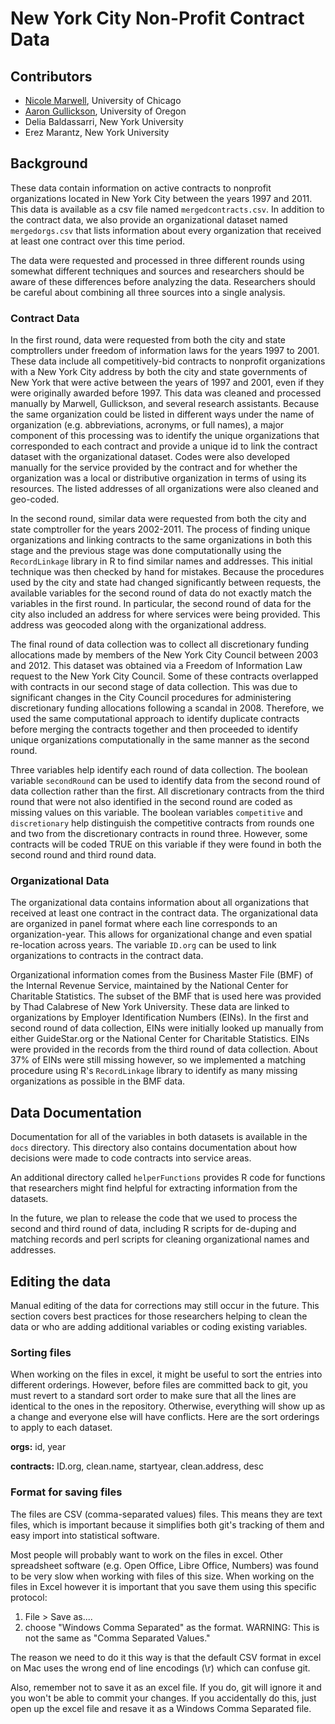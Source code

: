# New York City Non-Profit Contract Data
 
## Contributors

- [Nicole Marwell](mailto:nmarwell@uchicago.edu), University of Chicago
- [Aaron Gullickson](mailto:aarong@uoregon.edu), University of Oregon
- Delia Baldassarri, New York University
- Erez Marantz, New York University
 
## Background
 
These data contain information on active contracts to nonprofit organizations located in New York City between the years 1997 and 2011. This data is available as a csv file named `mergedcontracts.csv`. In addition to the contract data, we also provide an organizational dataset named `mergedorgs.csv` that lists information about every organization that received at least one contract over this time period. 

The data were requested and processed in three different rounds using somewhat different techniques and sources and researchers should be aware of these differences before analyzing the data. Researchers should be careful about combining all three sources into a single analysis. 

### Contract Data

In the first round, data were requested from both the city and state comptrollers under freedom of information laws for the years 1997 to 2001. These data include all competitively-bid contracts to nonprofit organizations with a New York City address by both the city and state governments of New York that were active between the years of 1997 and 2001, even if they were originally awarded before 1997. This data was cleaned and processed manually by Marwell, Gullickson, and several research assistants. Because the same organization could be listed in different ways under the name of organization (e.g. abbreviations, acronyms, or full names), a major component of this processing was to identify the unique organizations that corresponded to each contract and provide a unique id to link the contract dataset with the organizational dataset. Codes were also developed manually for the service provided by the contract and for whether the organization was a local or distributive organization in terms of using its resources. The listed addresses of all organizations were also cleaned and geo-coded. 

In the second round, similar data were requested from both the city and state comptroller for the years 2002-2011. The process of finding unique organizations and linking contracts to the same organizations in both this stage and the previous stage was done computationally using the `RecordLinkage` library in R to find similar names and addresses. This initial technique was then checked by hand for mistakes. Because the procedures used by the city and state had changed significantly between requests, the available variables for the second round of data do not exactly match the variables in the first round. In particular, the second round of data for the city also included an address for where services were being provided. This address was geocoded along with the organizational address. 

The final round of data collection was to collect all discretionary funding allocations made by members of the New York City Council between 2003 and 2012. This dataset was obtained via a Freedom of Information Law request to the New York City Council. Some of these contracts overlapped with contracts in our second stage of data collection.  This was due to significant changes in the City Council procedures for administering discretionary funding allocations following a scandal in 2008. Therefore, we used the same computational approach to identify duplicate contracts before merging the contracts together and then proceeded to identify unique organizations computationally in the same manner as the second round. 

Three variables help identify each round of data collection. The boolean variable `secondRound` can be used to identify data from the second round of data collection rather than the first. All discretionary contracts from the third round that were not also identified in the second round are coded as missing values on this variable. The boolean variables `competitive` and `discretionary` help distinguish the competitive contracts from rounds one and two from the discretionary contracts in round three. However, some contracts will be coded TRUE on this variable if they were found in both the second round and third round data. 

### Organizational Data

The organizational data contains information about all organizations that received at least one contract in the contract data. The organizational data are organized in panel format where each line corresponds to an organization-year. This allows for organizational change and even spatial re-location across years. The variable `ID.org` can be used to link organizations to contracts in the contract data. 

Organizational information comes from the Business Master File (BMF) of the Internal Revenue Service, maintained by the National Center for Charitable Statistics. The subset of the BMF that is used here was provided by Thad Calabrese of New York University. These data are linked to organizations by Employer Identification Numbers (EINs). In the first and second round of data collection, EINs were initially looked up manually from either GuideStar.org or the National Center for Charitable Statistics. EINs were provided in the records from the third round of data collection. About 37% of EINs were still missing however, so we implemented a matching procedure using R's `RecordLinkage` library to identify as many missing organizations as possible in the BMF data. 

## Data Documentation

Documentation for all of the variables in both datasets is available in the `docs` directory. This directory also contains documentation about how decisions were made to code contracts into service areas. 

An additional directory called `helperFunctions` provides R code for functions that researchers might find helpful for extracting information from the datasets. 

In the future, we plan to release the code that we used to process the second and third round of data, including R scripts for de-duping and matching records and perl scripts for cleaning organizational names and addresses. 

## Editing the data

Manual editing of the data for corrections may still occur in the future. This section covers best practices for those researchers helping to clean the data or who are adding additional variables or coding existing variables. 

### Sorting files
When working on the files in excel, it might be useful to sort the entries into different orderings. However, before files are committed back to git, you must revert to a standard sort order to make sure that all the lines are identical to the ones in the repository. Otherwise, everything will show up as a change and everyone else will have conflicts. Here are the sort orderings to apply to each dataset.

**orgs:** id, year

**contracts:** ID.org, clean.name, startyear, clean.address, desc

### Format for saving files
The files are CSV (comma-separated values) files. This means they are text files, which is important because it simplifies both git's tracking of them and easy import into statistical software. 

Most people will probably want to work on the files in excel. Other spreadsheet software (e.g. Open  Office, Libre Office, Numbers) was found to be very slow when working with files of this size. When working on the files in Excel however it is important that you save them using this specific protocol:

1. File > Save as....
2. choose "Windows Comma Separated" as the format. WARNING: This is not the same as "Comma Separated Values."

The reason we need to do it this way is that the default CSV format in excel on Mac uses the wrong end of line encodings (\r) which can confuse git.  

Also, remember not to save it as an excel file. If you do, git will ignore it and you won't be able to commit your changes. If you accidentally do this, just open up the excel file and resave it as a Windows Comma Separated file. 
